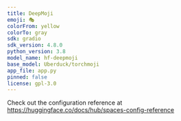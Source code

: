 ```yaml
---
title: DeepMoji
emoji: 🎭
colorFrom: yellow
colorTo: gray
sdk: gradio
sdk_version: 4.8.0
python_version: 3.8
model_name: hf-deepmoji
base_model: Uberduck/torchmoji
app_file: app.py
pinned: false
license: gpl-3.0
---
```


Check out the configuration reference at https://huggingface.co/docs/hub/spaces-config-reference